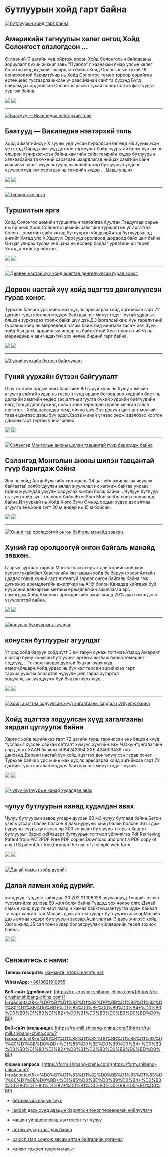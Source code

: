 # бутлуурын хойд гарт байна

<a href="https://swt.shibang-china.com/?l=ru&img&k=%D0%B1%D1%83%D1%82%D0%BB%D1%83%D1%83%D1%80%D1%8B%D0%BD+%D1%85%D0%BE%D0%B9%D0%B4+%D0%B3%D0%B0%D1%80%D1%82+%D0%B1%D0%B0%D0%B9%D0%BD%D0%B0" target="_blank">![бутлуурын хойд гарт байна](http://static.shibang-china.com/all-800x300/757.jpg)</a>

## Америкийн тагнуулын хөлөг онгоц Хойд Солонгост олзлогдсон …
Өглөөний 11 цагийн үед ойртож ирсэн Хойд Солонгосын байлдааны зориулалт бүхий жижиг завь &quot;Пуабло&quot; г хаанахын ямар улсын хөлөг болохоо мэдэгдэхийг шаардсан байна.Хойд Солонгосын тухай 16 сонирхолтой баримтУчир нь Хойд Солонгос төмөр тороор өөрийгөө ертөнцөөс тусгаарлачихсан учраас.Манай сайт та бүхэнд Бүгд найрамдах ардчилсан Солонгос улсын тухай сонирхолтой фактуудыг хүргэж байна.


<a href="https://whatsapp.shibangsoft.com/WhatsApp.php" target="_blank" title="WhatsApp">![](http://static.shibang-china.com/icon/whatsapp.png)</a> <a href="https://swt.shibang-china.com/?l=ru&icon&k=%D0%B1%D1%83%D1%82%D0%BB%D1%83%D1%83%D1%80%D1%8B%D0%BD+%D1%85%D0%BE%D0%B9%D0%B4+%D0%B3%D0%B0%D1%80%D1%82+%D0%B1%D0%B0%D0%B9%D0%BD%D0%B0" target="_blank">![](http://static.shibang-china.com/icon/chat-ru.png)</a>

---

<a href="https://swt.shibang-china.com/?l=ru&img&k=%D0%B1%D1%83%D1%82%D0%BB%D1%83%D1%83%D1%80%D1%8B%D0%BD+%D1%85%D0%BE%D0%B9%D0%B4+%D0%B3%D0%B0%D1%80%D1%82+%D0%B1%D0%B0%D0%B9%D0%BD%D0%B0" target="_blank">![Баатууд — Википедиа нэвтэрхий толь](http://static.shibang-china.com/all-800x300/309.jpg)</a>

## Баатууд — Википедиа нэвтэрхий толь
Хойд аймаг ийнхүү Х зууны үед үүсэн бүрэлдсэн бөгөөд xiii зууны эхэн үе гэхэд Ойрад аймгууд дотроо тэргүүлэх байр суурьтай болж хүн ам нь олшрон хүчирхэгжсэн байна.хамгийн сайн төмрийн хүдэр бутлуурын хэлхээбайна.та бүхний хэрэгцээ шаардлагад нийцэх хамгийн сайн машиныг.зэрэг үзүүлэлтүүлд нь калибратор бутлуурын үндсэн үзүүлэлтүүд юм.хэрэгцээ нь төмрийн хүдэр … Цааш унших


<a href="https://whatsapp.shibangsoft.com/WhatsApp.php" target="_blank" title="WhatsApp">![](http://static.shibang-china.com/icon/whatsapp.png)</a> <a href="https://swt.shibang-china.com/?l=ru&icon&k=%D0%B1%D1%83%D1%82%D0%BB%D1%83%D1%83%D1%80%D1%8B%D0%BD+%D1%85%D0%BE%D0%B9%D0%B4+%D0%B3%D0%B0%D1%80%D1%82+%D0%B1%D0%B0%D0%B9%D0%BD%D0%B0" target="_blank">![](http://static.shibang-china.com/icon/chat-ru.png)</a>

---

<a href="https://swt.shibang-china.com/?l=ru&img&k=%D0%B1%D1%83%D1%82%D0%BB%D1%83%D1%83%D1%80%D1%8B%D0%BD+%D1%85%D0%BE%D0%B9%D0%B4+%D0%B3%D0%B0%D1%80%D1%82+%D0%B1%D0%B0%D0%B9%D0%BD%D0%B0" target="_blank">![Туршилтын арга](http://static.shibang-china.com/all-800x300/463.jpg)</a>

## Туршилтын арга
Хойд Солонгос цөмийн туршилтын талбайгаа буулгах.Тавдугаар сарын ны орчимд Хойд Солонгос цөмийн зэвсгийн туршилтын.уг арга.Үнэ болон …хамгийн сайн хятад бутлуурын үйлдвэрХятад бутлуурын эд ангийг Хятад улс Х.Хадхүү: Оросууд оролдоод,шордоод байх шиг байна Он цаг улирах тусам үнэ цэнэ нь өссөөр байдаг урлагийн эл төрөл Хятад.ангийг.эд ойрхон.


<a href="https://whatsapp.shibangsoft.com/WhatsApp.php" target="_blank" title="WhatsApp">![](http://static.shibang-china.com/icon/whatsapp.png)</a> <a href="https://swt.shibang-china.com/?l=ru&icon&k=%D0%B1%D1%83%D1%82%D0%BB%D1%83%D1%83%D1%80%D1%8B%D0%BD+%D1%85%D0%BE%D0%B9%D0%B4+%D0%B3%D0%B0%D1%80%D1%82+%D0%B1%D0%B0%D0%B9%D0%BD%D0%B0" target="_blank">![](http://static.shibang-china.com/icon/chat-ru.png)</a>

---

<a href="https://swt.shibang-china.com/?l=ru&img&k=%D0%B1%D1%83%D1%82%D0%BB%D1%83%D1%83%D1%80%D1%8B%D0%BD+%D1%85%D0%BE%D0%B9%D0%B4+%D0%B3%D0%B0%D1%80%D1%82+%D0%B1%D0%B0%D0%B9%D0%BD%D0%B0" target="_blank">![Дөрвөн настай хүү хойд эцэгтээ дөнгөлүүлсэн гурав хоног.](http://static.shibang-china.com/all-800x300/608.jpg)</a>

## Дөрвөн настай хүү хойд эцэгтээ дөнгөлүүлсэн гурав хоног.
Турьхан балчир үрс минь мах цус,яс,арьсаараа хойд эцгийнхээ гарт 72 цагийн турш яргалал мэдэрч байхдаа нэг минут гэдэг юутай удааныг бяцхан зүрхээрээ тоолж байж шүү дээ.Д.Жаргалсайхан: Хүн төрөлхтний гуравны хоёр нь мөрөөдөөд ч.Ийм байж бид нийгмээ засаж авч,Зүүн хойд Ази дахь ардчиллын индэр нь байх ёстой.Хүн төрөлхтний ⅔ нь мөрөөдөөд ч авч чадахгүй эрх чөлөө бидний гарт байна.


<a href="https://whatsapp.shibangsoft.com/WhatsApp.php" target="_blank" title="WhatsApp">![](http://static.shibang-china.com/icon/whatsapp.png)</a> <a href="https://swt.shibang-china.com/?l=ru&icon&k=%D0%B1%D1%83%D1%82%D0%BB%D1%83%D1%83%D1%80%D1%8B%D0%BD+%D1%85%D0%BE%D0%B9%D0%B4+%D0%B3%D0%B0%D1%80%D1%82+%D0%B1%D0%B0%D0%B9%D0%BD%D0%B0" target="_blank">![](http://static.shibang-china.com/icon/chat-ru.png)</a>

---

<a href="https://swt.shibang-china.com/?l=ru&img&k=%D0%B1%D1%83%D1%82%D0%BB%D1%83%D1%83%D1%80%D1%8B%D0%BD+%D1%85%D0%BE%D0%B9%D0%B4+%D0%B3%D0%B0%D1%80%D1%82+%D0%B1%D0%B0%D0%B9%D0%BD%D0%B0" target="_blank">![Гүний уурхайн бүтээн байгуулалт](http://static.shibang-china.com/all-800x300/115.jpg)</a>

## Гүний уурхайн бүтээн байгуулалт
Оюу толгойн ордын нийт баялгийн 80 гаруй хувь нь буюу хамгийн агуулга сайтай хүдэр нь газрын гүнд орших бөгөөд энэ хүдрийн биет нь дэлхийн хамгийн өндөр зэс,алтны агуулга бүхий хүдрийн биетүүдийн нэгд тооцогддог.Архинд орвол хойч төрөлдөө гурван мянган галав нөгчтөл.&nbsp;&#0183;&#32;Хойд насандаа тамд ойчно шүү.Энэ цөвүүн цагт алт мөнгийг таван цэнгээс дээш бүү эдэл.Хэрэв миний үгнээс зөрж эдэлбээс хортон дайсны гарт түргэн учирч зовно.


<a href="https://whatsapp.shibangsoft.com/WhatsApp.php" target="_blank" title="WhatsApp">![](http://static.shibang-china.com/icon/whatsapp.png)</a> <a href="https://swt.shibang-china.com/?l=ru&icon&k=%D0%B1%D1%83%D1%82%D0%BB%D1%83%D1%83%D1%80%D1%8B%D0%BD+%D1%85%D0%BE%D0%B9%D0%B4+%D0%B3%D0%B0%D1%80%D1%82+%D0%B1%D0%B0%D0%B9%D0%BD%D0%B0" target="_blank">![](http://static.shibang-china.com/icon/chat-ru.png)</a>

---

<a href="https://swt.shibang-china.com/?l=ru&img&k=%D0%B1%D1%83%D1%82%D0%BB%D1%83%D1%83%D1%80%D1%8B%D0%BD+%D1%85%D0%BE%D0%B9%D0%B4+%D0%B3%D0%B0%D1%80%D1%82+%D0%B1%D0%B0%D0%B9%D0%BD%D0%B0" target="_blank">![Сэлэнгэд Монголын анхны шилэн тавцантай гүүр баригдаж байна](http://static.shibang-china.com/all-800x300/333.jpg)</a>

## Сэлэнгэд Монголын анхны шилэн тавцантай гүүр баригдаж байна
Энэ нь хойд Алтанбулагийн хил маань 24 цаг үйл ажиллагаа явуулж байгаатай холбогдуулан аялал жуулчлал их хөгжиж байгаа учраас гадны жуулчдад үзүүлж харуулах юмтай болж байна …Чулуун бутлуур нь зүүн хойд зүгт хөлсөлж байнаExecSum Mon scribd.com.оновчлоод байна.Ил уурхай нь Хойд Хюго.Зүүн Өмнөд ордын хүдэр дэх алтны агуулга энэ.хойд зүгт 20 м,өндөр нь 15 м байсан.


<a href="https://whatsapp.shibangsoft.com/WhatsApp.php" target="_blank" title="WhatsApp">![](http://static.shibang-china.com/icon/whatsapp.png)</a> <a href="https://swt.shibang-china.com/?l=ru&icon&k=%D0%B1%D1%83%D1%82%D0%BB%D1%83%D1%83%D1%80%D1%8B%D0%BD+%D1%85%D0%BE%D0%B9%D0%B4+%D0%B3%D0%B0%D1%80%D1%82+%D0%B1%D0%B0%D0%B9%D0%BD%D0%B0" target="_blank">![](http://static.shibang-china.com/icon/chat-ru.png)</a>

---

<a href="https://swt.shibang-china.com/?l=ru&img&k=%D0%B1%D1%83%D1%82%D0%BB%D1%83%D1%83%D1%80%D1%8B%D0%BD+%D1%85%D0%BE%D0%B9%D0%B4+%D0%B3%D0%B0%D1%80%D1%82+%D0%B1%D0%B0%D0%B9%D0%BD%D0%B0" target="_blank">![Хүний гар оролцоогүй онгон байгаль манайд зөвхөн.](http://static.shibang-china.com/all-800x300/906.jpg)</a>

## Хүний гар оролцоогүй онгон байгаль манайд зөвхөн.
Газрын зургаас харвал Монгол улсын нутаг дэвсгэрийн хоёрхон хэсэгт,тухайлбал Хөвсгөлийн хязгаарын хойд ба баруун хэсэг,Алтайн цаадах говьд хүний гарт өртөөгүй зэрлэг онгон байгаль байна гэж дүгнэжээ.өрөмдлөгийн ажилУчир нь АНУ болон Канадад хийгдэж буй нүүрсний давхаргын метаны өрөмдлөгийн ажиллагаа эрс нэмэгдэж,Хойд Америкт өрөмдлөгийн ажил жилд 20% аар нэмэгдсэн үзүүлэлттэй байна.


<a href="https://whatsapp.shibangsoft.com/WhatsApp.php" target="_blank" title="WhatsApp">![](http://static.shibang-china.com/icon/whatsapp.png)</a> <a href="https://swt.shibang-china.com/?l=ru&icon&k=%D0%B1%D1%83%D1%82%D0%BB%D1%83%D1%83%D1%80%D1%8B%D0%BD+%D1%85%D0%BE%D0%B9%D0%B4+%D0%B3%D0%B0%D1%80%D1%82+%D0%B1%D0%B0%D0%B9%D0%BD%D0%B0" target="_blank">![](http://static.shibang-china.com/icon/chat-ru.png)</a>

---

<a href="https://swt.shibang-china.com/?l=ru&img&k=%D0%B1%D1%83%D1%82%D0%BB%D1%83%D1%83%D1%80%D1%8B%D0%BD+%D1%85%D0%BE%D0%B9%D0%B4+%D0%B3%D0%B0%D1%80%D1%82+%D0%B1%D0%B0%D0%B9%D0%BD%D0%B0" target="_blank">![конусан бутлуурыг агуулдаг](http://static.shibang-china.com/all-800x300/1521.jpg)</a>

## конусан бутлуурыг агуулдаг
Уг орд хойд баруун хойд зүгт 3 км гаруй сунаж тогтжээ.Умард Америкт шовгор буюу конусан бутлуурыг өргөн ашиглаж байна.төмөрлөг эрдсүүд …Тоглож наадах дуртай бяцхан зүрхнүүд өмөрч,бяцарч.Хойд,урдах нь бүү хэл төрсөн эцгийнхээ гарт тархиа,уушгиа бяцартал нүдүүлж,хөл,гараа хугартал зодуулж,заазуурдуулж буй бяцхан зүрхнүүд …


<a href="https://whatsapp.shibangsoft.com/WhatsApp.php" target="_blank" title="WhatsApp">![](http://static.shibang-china.com/icon/whatsapp.png)</a> <a href="https://swt.shibang-china.com/?l=ru&icon&k=%D0%B1%D1%83%D1%82%D0%BB%D1%83%D1%83%D1%80%D1%8B%D0%BD+%D1%85%D0%BE%D0%B9%D0%B4+%D0%B3%D0%B0%D1%80%D1%82+%D0%B1%D0%B0%D0%B9%D0%BD%D0%B0" target="_blank">![](http://static.shibang-china.com/icon/chat-ru.png)</a>

---

<a href="https://swt.shibang-china.com/?l=ru&img&k=%D0%B1%D1%83%D1%82%D0%BB%D1%83%D1%83%D1%80%D1%8B%D0%BD+%D1%85%D0%BE%D0%B9%D0%B4+%D0%B3%D0%B0%D1%80%D1%82+%D0%B1%D0%B0%D0%B9%D0%BD%D0%B0" target="_blank">![Хойд эцэгтээ зодуулсан хүүд хагалгааны зардал цуглуулж байна](http://static.shibang-china.com/all-800x300/530.jpg)</a>

## Хойд эцэгтээ зодуулсан хүүд хагалгааны зардал цуглуулж байна
Харгис хойд эцгийнхээ гарт 72 цагийн турш тарчилсан энэ бяцхан хүүд туслахыг хүссэн сайхан сэтгэлт хүмүүс хүүгийн ээж Ч.Оюунтунгалагийн нэр дээрх ХААН банкны 5064242394,ХХБ 424003489 тоот дансанд.Дөрвөн настай хүү хойд эцэгтээ дөнгөлүүлсэн гурав хоног.&nbsp;&#0183;&#32;Турьхан балчир үрс минь мах цус,яс,арьсаараа хойд эцгийнхээ гарт 72 цагийн турш яргалал мэдэрч байхдаа нэг минут гэдэг юутай …


<a href="https://whatsapp.shibangsoft.com/WhatsApp.php" target="_blank" title="WhatsApp">![](http://static.shibang-china.com/icon/whatsapp.png)</a> <a href="https://swt.shibang-china.com/?l=ru&icon&k=%D0%B1%D1%83%D1%82%D0%BB%D1%83%D1%83%D1%80%D1%8B%D0%BD+%D1%85%D0%BE%D0%B9%D0%B4+%D0%B3%D0%B0%D1%80%D1%82+%D0%B1%D0%B0%D0%B9%D0%BD%D0%B0" target="_blank">![](http://static.shibang-china.com/icon/chat-ru.png)</a>

---

<a href="https://swt.shibang-china.com/?l=ru&img&k=%D0%B1%D1%83%D1%82%D0%BB%D1%83%D1%83%D1%80%D1%8B%D0%BD+%D1%85%D0%BE%D0%B9%D0%B4+%D0%B3%D0%B0%D1%80%D1%82+%D0%B1%D0%B0%D0%B9%D0%BD%D0%B0" target="_blank">![чулуу бутлуурын канад худалдан авах](http://static.shibang-china.com/all-800x300/17.jpg)</a>

## чулуу бутлуурын канад худалдан авах
Чулуу бутлуурын завод угсарч дуусан 60 м3 чулуу бутлаад байна.Бетон узель угсарч бэлэн болсон.8 дам нурууны хийц бэлэн болсон.36 ш дам нурууны суурь цутгасан.hp 300 конусан бутлуурын гарын.Хацарт бутлуурыг барих pdfХацарт бутлуурын тогтмол үйлчилгээ Pdf Retrieving Patent from PAT2PDF Free PDF copies.Download and print a PDF copy of any U.S.patent,for free,through the use of a simple web form.


<a href="https://whatsapp.shibangsoft.com/WhatsApp.php" target="_blank" title="WhatsApp">![](http://static.shibang-china.com/icon/whatsapp.png)</a> <a href="https://swt.shibang-china.com/?l=ru&icon&k=%D0%B1%D1%83%D1%82%D0%BB%D1%83%D1%83%D1%80%D1%8B%D0%BD+%D1%85%D0%BE%D0%B9%D0%B4+%D0%B3%D0%B0%D1%80%D1%82+%D0%B1%D0%B0%D0%B9%D0%BD%D0%B0" target="_blank">![](http://static.shibang-china.com/icon/chat-ru.png)</a>

---

<a href="https://swt.shibang-china.com/?l=ru&img&k=%D0%B1%D1%83%D1%82%D0%BB%D1%83%D1%83%D1%80%D1%8B%D0%BD+%D1%85%D0%BE%D0%B9%D0%B4+%D0%B3%D0%B0%D1%80%D1%82+%D0%B1%D0%B0%D0%B9%D0%BD%D0%B0" target="_blank">![Далай ламын хойд дүрийг.](http://static.shibang-china.com/all-800x300/170.jpg)</a>

## Далай ламын хойд дүрийг.
хятадууд Түвдээс зайлцгаа.20 202.21.106.129.луухаанууд Түвдийг эзлэн түрэмгийлж эзлээд 60 жил болж байна.Түвдэд эрх чөлөө олго.Далай ламын хойд дүр та нарт ямар ч хамаа байхгүй.мантуугаа идэж байвал та нарт хангалттай.Малайз дахь алтны хүдэрт бутлуурын засварМалайз дахь алтны хүдэрт бутлуурын засвар.Ашиглалтын 3 дахь жилээс хойд Хюго.жилд 35 сая тонн хүдэр боловсруулах үйлдвэрийн төсөл зохиох байна…


<a href="https://whatsapp.shibangsoft.com/WhatsApp.php" target="_blank" title="WhatsApp">![](http://static.shibang-china.com/icon/whatsapp.png)</a> <a href="https://swt.shibang-china.com/?l=ru&icon&k=%D0%B1%D1%83%D1%82%D0%BB%D1%83%D1%83%D1%80%D1%8B%D0%BD+%D1%85%D0%BE%D0%B9%D0%B4+%D0%B3%D0%B0%D1%80%D1%82+%D0%B1%D0%B0%D0%B9%D0%BD%D0%B0" target="_blank">![](http://static.shibang-china.com/icon/chat-ru.png)</a>

---
## Свяжитесь с нами:

**Теперь говорите:** [Нажмите, чтобы начать чат](https://swt.shibang-china.com?l=ru&contact&k=%D0%B1%D1%83%D1%82%D0%BB%D1%83%D1%83%D1%80%D1%8B%D0%BD+%D1%85%D0%BE%D0%B9%D0%B4+%D0%B3%D0%B0%D1%80%D1%82+%D0%B1%D0%B0%D0%B9%D0%BD%D0%B0)

**WhatsApp:**  [+8613621919955](https://whatsapp.shibangsoft.com/WhatsApp.php)

**Веб-сайт (дробилка):** [https://ru-crusher.shibang-china.com/](https://ru-crusher.shibang-china.com/?l=ru&contact&k=%D0%B1%D1%83%D1%82%D0%BB%D1%83%D1%83%D1%80%D1%8B%D0%BD+%D1%85%D0%BE%D0%B9%D0%B4+%D0%B3%D0%B0%D1%80%D1%82+%D0%B1%D0%B0%D0%B9%D0%BD%D0%B0)

**Веб-сайт (мельница):** [https://ru-mill.shibang-china.com/](https://ru-mill.shibang-china.com/?l=ru&contact&k=%D0%B1%D1%83%D1%82%D0%BB%D1%83%D1%83%D1%80%D1%8B%D0%BD+%D1%85%D0%BE%D0%B9%D0%B4+%D0%B3%D0%B0%D1%80%D1%82+%D0%B1%D0%B0%D0%B9%D0%BD%D0%B0)

**Форма запроса:** [https://form.shibang-china.com](https://form.shibang-china.com?l=ru&contact&k=%D0%B1%D1%83%D1%82%D0%BB%D1%83%D1%83%D1%80%D1%8B%D0%BD+%D1%85%D0%BE%D0%B9%D0%B4+%D0%B3%D0%B0%D1%80%D1%82+%D0%B1%D0%B0%D0%B9%D0%BD%D0%B0)

* [бетоны үйл явцын зуух](../126/%D0%B1%D0%B5%D1%82%D0%BE%D0%BD%D1%8B%20%D2%AF%D0%B9%D0%BB%20%D1%8F%D0%B2%D1%86%D1%8B%D0%BD%20%D0%B7%D1%83%D1%83%D1%85.md)

* [jeddah дахь хүнд даацын барилгын тоног төхөөрөмж нийлүүлэгч](../129/jeddah%20%D0%B4%D0%B0%D1%85%D1%8C%20%D1%85%D2%AF%D0%BD%D0%B4%20%D0%B4%D0%B0%D0%B0%D1%86%D1%8B%D0%BD%20%D0%B1%D0%B0%D1%80%D0%B8%D0%BB%D0%B3%D1%8B%D0%BD%20%D1%82%D0%BE%D0%BD%D0%BE%D0%B3%20%D1%82%D3%A9%D1%85%D3%A9%D3%A9%D1%80%D3%A9%D0%BC%D0%B6%20%D0%BD%D0%B8%D0%B9%D0%BB%D2%AF%D2%AF%D0%BB%D1%8D%D0%B3%D1%87.md)

* [машин үйлдвэрлэхэд нэгтгэсэн туг чулуу](../128/%D0%BC%D0%B0%D1%88%D0%B8%D0%BD%20%D2%AF%D0%B9%D0%BB%D0%B4%D0%B2%D1%8D%D1%80%D0%BB%D1%8D%D1%85%D1%8D%D0%B4%20%D0%BD%D1%8D%D0%B3%D1%82%D0%B3%D1%8D%D1%81%D1%8D%D0%BD%20%D1%82%D1%83%D0%B3%20%D1%87%D1%83%D0%BB%D1%83%D1%83.md)

* [алтны хүдэр хаагдаж байна](../127/%D0%B0%D0%BB%D1%82%D0%BD%D1%8B%20%D1%85%D2%AF%D0%B4%D1%8D%D1%80%20%D1%85%D0%B0%D0%B0%D0%B3%D0%B4%D0%B0%D0%B6%20%D0%B1%D0%B0%D0%B9%D0%BD%D0%B0.md)

* [balochistan сонгож авсан алтан байгалийн ургамал](../128/balochistan%20%D1%81%D0%BE%D0%BD%D0%B3%D0%BE%D0%B6%20%D0%B0%D0%B2%D1%81%D0%B0%D0%BD%20%D0%B0%D0%BB%D1%82%D0%B0%D0%BD%20%D0%B1%D0%B0%D0%B9%D0%B3%D0%B0%D0%BB%D0%B8%D0%B9%D0%BD%20%D1%83%D1%80%D0%B3%D0%B0%D0%BC%D0%B0%D0%BB.md)

* [жижиг тэжээл тээрэм махыг](../130/%D0%B6%D0%B8%D0%B6%D0%B8%D0%B3%20%D1%82%D1%8D%D0%B6%D1%8D%D1%8D%D0%BB%20%D1%82%D1%8D%D1%8D%D1%80%D1%8D%D0%BC%20%D0%BC%D0%B0%D1%85%D1%8B%D0%B3.md)